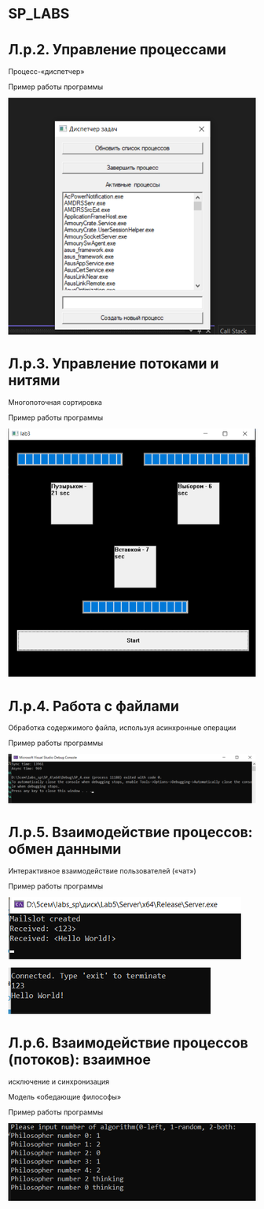 # SP_LABS
# Л.р.2. Управление процессами

Процесс-«диспетчер»

Пример работы программы

![Image](https://github.com/nikita122002/SP_LABS/blob/main/Lab2_SP/2lab.png)

# Л.р.3. Управление потоками и нитями

Многопоточная сортировка

Пример работы программы

![Image](https://github.com/nikita122002/SP_LABS/blob/main/Lab3_SP/lab3.png)

# Л.р.4. Работа с файлами

Обработка содержимого файла, используя асинхронные 
операции

Пример работы программы

![Image](https://github.com/nikita122002/SP_LABS/blob/main/Lab4_SP/SP_4/lab4.png)

# Л.р.5. Взаимодействие процессов: обмен данными

Интерактивное взаимодействие пользователей («чат»)

Пример работы программы

![Image](https://github.com/nikita122002/SP_LABS/blob/main/Lab5_SP/lab5.png)

![Image](https://github.com/nikita122002/SP_LABS/blob/main/Lab5_SP/lab5_1.png)

# Л.р.6. Взаимодействие процессов (потоков): взаимное 
исключение и синхронизация

Модель «обедающие философы»

Пример работы программы

![Image](https://github.com/nikita122002/SP_LABS/blob/main/Lab6_SP/lab6.png)
